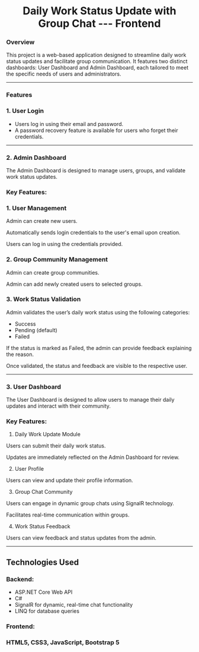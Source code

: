 <h1 style = text-align:center >Daily Work Status Update with Group Chat --- Frontend</h1>

<h3>Overview</h3>

This project is a web-based application designed to streamline daily work status updates and facilitate group communication. It features two distinct dashboards: User Dashboard and Admin Dashboard, each tailored to meet the specific needs of users and administrators.

<hr>


<h3>Features</h3>

<h3>1. User Login</h3>

<ul>
<li>Users log in using their email and password.</li>

<li>A password recovery feature is available for users who forget their credentials.</li>
</ul>

<hr>

<h3>2. Admin Dashboard</h3>

The Admin Dashboard is designed to manage users, groups, and validate work status updates.

<h3>Key Features:</h3>

<h3>1. User Management</h3>

Admin can create new users.

Automatically sends login credentials to the user's email upon creation.

Users can log in using the credentials provided.

<h3>2. Group Community Management</h3>

Admin can create group communities.

Admin can add newly created users to selected groups.

<h3>3. Work Status Validation</h3>

Admin validates the user’s daily work status using the following categories:

<ul>
  <li>Success</li>
   <li>Pending (default)</li>
   <li>Failed</li>
</ul>


If the status is marked as Failed, the admin can provide feedback explaining the reason.

Once validated, the status and feedback are visible to the respective user.

<hr>

<h3>3. User Dashboard</h3>

The User Dashboard is designed to allow users to manage their daily updates and interact with their community.

<h3>Key Features:</h3>

1. Daily Work Update Module

Users can submit their daily work status.

Updates are immediately reflected on the Admin Dashboard for review.

2. User Profile

Users can view and update their profile information.

3. Group Chat Community

Users can engage in dynamic group chats using SignalR technology.

Facilitates real-time communication within groups.

4. Work Status Feedback

Users can view feedback and status updates from the admin.

<hr>

<h2>Technologies Used</h2>

<h3>Backend:</h3>

<ul>
  <li>ASP.NET Core Web API</li>
  <li>C#</li>
  <li>SignalR for dynamic, real-time chat functionality</li>
  <li>LINQ for database queries</li>
</ul>


<h3>Frontend:</h3>

<h3>HTML5, CSS3, JavaScript, Bootstrap 5 </h3>



